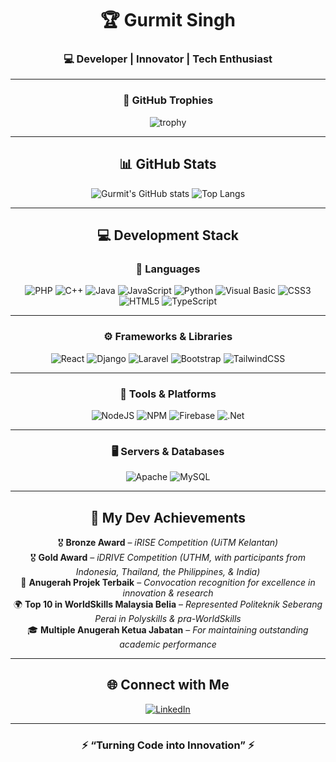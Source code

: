 <!-- 🔥 Gurmit Singh | GitHub Profile README 🔥 -->
<div align="center">

# 🏆 **Gurmit Singh**
### 💻 Developer | Innovator | Tech Enthusiast

---

### 🏅 **GitHub Trophies**
![trophy](https://github-profile-trophy.vercel.app/?username=Gurmit147&theme=onedark&no-frame=true&column=4&margin-w=10&margin-h=10)

---

## 📊 **GitHub Stats**

![Gurmit's GitHub stats](https://github-readme-stats.vercel.app/api?username=Gurmit147&show_icons=true&theme=tokyonight&hide_border=true&bg_color=0D1117&title_color=FF0000&icon_color=FF0000&text_color=FFFFFF)
![Top Langs](https://github-readme-stats.vercel.app/api/top-langs/?username=Gurmit147&layout=compact&theme=tokyonight&bg_color=0D1117&hide_border=true&title_color=FF0000&text_color=FFFFFF)

---

## 💻 **Development Stack**

### 🧠 Languages
![PHP](https://img.shields.io/badge/php-%230D1117.svg?style=for-the-badge&logo=php&logoColor=FF0000)
![C++](https://img.shields.io/badge/c++-%230D1117.svg?style=for-the-badge&logo=c%2B%2B&logoColor=FF0000)
![Java](https://img.shields.io/badge/java-%230D1117.svg?style=for-the-badge&logo=java&logoColor=FF0000)
![JavaScript](https://img.shields.io/badge/javascript-%230D1117.svg?style=for-the-badge&logo=javascript&logoColor=FF0000)
![Python](https://img.shields.io/badge/python-%230D1117.svg?style=for-the-badge&logo=python&logoColor=FF0000)
![Visual Basic](https://img.shields.io/badge/visual%20basic-%230D1117.svg?style=for-the-badge&logo=.net&logoColor=FF0000)
![CSS3](https://img.shields.io/badge/css3-%230D1117.svg?style=for-the-badge&logo=css3&logoColor=FF0000)
![HTML5](https://img.shields.io/badge/html5-%230D1117.svg?style=for-the-badge&logo=html5&logoColor=FF0000)
![TypeScript](https://img.shields.io/badge/typescript-%230D1117.svg?style=for-the-badge&logo=typescript&logoColor=FF0000)

---

### ⚙️ Frameworks & Libraries
![React](https://img.shields.io/badge/react-%230D1117.svg?style=for-the-badge&logo=react&logoColor=FF0000)
![Django](https://img.shields.io/badge/django-%230D1117.svg?style=for-the-badge&logo=django&logoColor=FF0000)
![Laravel](https://img.shields.io/badge/laravel-%230D1117.svg?style=for-the-badge&logo=laravel&logoColor=FF0000)
![Bootstrap](https://img.shields.io/badge/bootstrap-%230D1117.svg?style=for-the-badge&logo=bootstrap&logoColor=FF0000)
![TailwindCSS](https://img.shields.io/badge/tailwindcss-%230D1117.svg?style=for-the-badge&logo=tailwind-css&logoColor=FF0000)

---

### 🧰 Tools & Platforms
![NodeJS](https://img.shields.io/badge/node.js-%230D1117.svg?style=for-the-badge&logo=node.js&logoColor=FF0000)
![NPM](https://img.shields.io/badge/NPM-%230D1117.svg?style=for-the-badge&logo=npm&logoColor=FF0000)
![Firebase](https://img.shields.io/badge/firebase-%230D1117.svg?style=for-the-badge&logo=firebase&logoColor=FF0000)
![.Net](https://img.shields.io/badge/.NET-%230D1117.svg?style=for-the-badge&logo=.net&logoColor=FF0000)

---

### 🖥️ Servers & Databases
![Apache](https://img.shields.io/badge/apache-%230D1117.svg?style=for-the-badge&logo=apache&logoColor=FF0000)
![MySQL](https://img.shields.io/badge/mysql-%230D1117.svg?style=for-the-badge&logo=mysql&logoColor=FF0000)

---

## 🏅 **My Dev Achievements**

🎖️ **Bronze Award** – *iRISE Competition (UiTM Kelantan)*  
🎖️ **Gold Award** – *iDRIVE Competition (UTHM, with participants from Indonesia, Thailand, the Philippines, & India)*  
🏅 **Anugerah Projek Terbaik** – *Convocation recognition for excellence in innovation & research*  
🌍 **Top 10 in WorldSkills Malaysia Belia** – *Represented Politeknik Seberang Perai in Polyskills & pra-WorldSkills*  
🎓 **Multiple Anugerah Ketua Jabatan** – *For maintaining outstanding academic performance*

---

## 🌐 **Connect with Me**
[![LinkedIn](https://img.shields.io/badge/LinkedIn-%230D1117.svg?style=for-the-badge&logo=linkedin&logoColor=FF0000)](https://www.linkedin.com/in/gurmit-singh-98b987201)

---

### ⚡ “Turning Code into Innovation” ⚡

</div>
